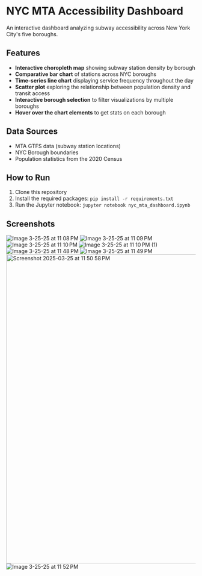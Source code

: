 # NYC MTA Accessibility Dashboard

An interactive dashboard analyzing subway accessibility across New York City's five boroughs.

## Features

- **Interactive choropleth map** showing subway station density by borough
- **Comparative bar chart** of stations across NYC boroughs
- **Time-series line chart** displaying service frequency throughout the day
- **Scatter plot** exploring the relationship between population density and transit access
- **Interactive borough selection** to filter visualizations by multiple boroughs
- **Hover over the  chart elements** to get stats on each borough

## Data Sources

- MTA GTFS data (subway station locations)
- NYC Borough boundaries
- Population statistics from the 2020 Census

## How to Run

1. Clone this repository
2. Install the required packages: `pip install -r requirements.txt`
3. Run the Jupyter notebook: `jupyter notebook nyc_mta_dashboard.ipynb`

## Screenshots
![Image 3-25-25 at 11 08 PM](https://github.com/user-attachments/assets/5206e6be-a665-4e93-9ba5-7a95dd485335)
![Image 3-25-25 at 11 09 PM](https://github.com/user-attachments/assets/331e26d2-bfee-472f-a381-3238c6bbe1d7)
![Image 3-25-25 at 11 10 PM](https://github.com/user-attachments/assets/8d2913dd-8206-422f-baa9-55332ed993cd)
![Image 3-25-25 at 11 10 PM (1)](https://github.com/user-attachments/assets/5a560bdb-a9dd-4b17-9073-62dbae4d95c7)
![Image 3-25-25 at 11 48 PM](https://github.com/user-attachments/assets/0f9b18ae-6161-4d1f-b201-f0e40edcbb44)
![Image 3-25-25 at 11 49 PM](https://github.com/user-attachments/assets/fa7bdb92-efa0-46b1-ad00-94724e175efd)
<img width="821" alt="Screenshot 2025-03-25 at 11 50 58 PM" src="https://github.com/user-attachments/assets/0163e1dc-8dda-42d8-af89-c4a28284be8f" />
![Image 3-25-25 at 11 52 PM](https://github.com/user-attachments/assets/82b20cf9-dbb7-4b96-a648-883cfac5487f)

